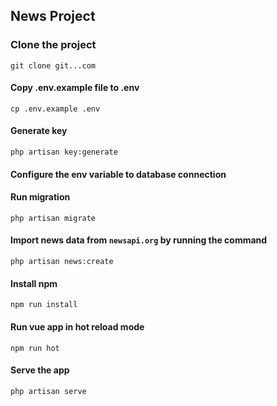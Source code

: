 ## News Project

### Clone the project
```
git clone git...com
```

#### Copy .env.example file to .env
````
cp .env.example .env
````

#### Generate key
````
php artisan key:generate
````

#### Configure the env variable to database connection

#### Run migration
````
php artisan migrate
````

#### Import news data from `newsapi.org` by running the command
````
php artisan news:create
````

#### Install npm
````
npm run install
````

#### Run vue app in hot reload mode
````
npm run hot
````

#### Serve the app
````
php artisan serve
````
